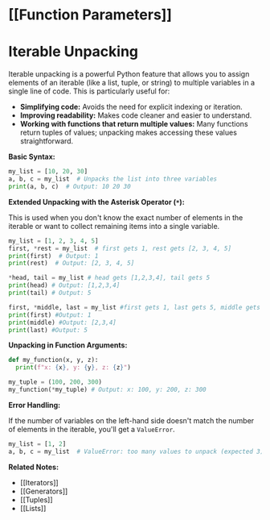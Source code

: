 # [[Function Parameters]]
# Iterable Unpacking

Iterable unpacking is a powerful Python feature that allows you to assign elements of an iterable (like a list, tuple, or string) to multiple variables in a single line of code.  This is particularly useful for:

* **Simplifying code:**  Avoids the need for explicit indexing or iteration.
* **Improving readability:** Makes code cleaner and easier to understand.
* **Working with functions that return multiple values:**  Many functions return tuples of values; unpacking makes accessing these values straightforward.


**Basic Syntax:**

```python
my_list = [10, 20, 30]
a, b, c = my_list  # Unpacks the list into three variables
print(a, b, c)  # Output: 10 20 30
```

**Extended Unpacking with the Asterisk Operator (`*`):**

This is used when you don't know the exact number of elements in the iterable or want to collect remaining items into a single variable.

```python
my_list = [1, 2, 3, 4, 5]
first, *rest = my_list  # first gets 1, rest gets [2, 3, 4, 5]
print(first)  # Output: 1
print(rest)  # Output: [2, 3, 4, 5]

*head, tail = my_list # head gets [1,2,3,4], tail gets 5
print(head) # Output: [1,2,3,4]
print(tail) # Output: 5

first, *middle, last = my_list #first gets 1, last gets 5, middle gets [2,3,4]
print(first) #Output: 1
print(middle) #Output: [2,3,4]
print(last) #Output: 5

```


**Unpacking in Function Arguments:**

```python
def my_function(x, y, z):
  print(f"x: {x}, y: {y}, z: {z}")

my_tuple = (100, 200, 300)
my_function(*my_tuple) # Output: x: 100, y: 200, z: 300
```

**Error Handling:**

If the number of variables on the left-hand side doesn't match the number of elements in the iterable, you'll get a `ValueError`.

```python
my_list = [1, 2]
a, b, c = my_list  # ValueError: too many values to unpack (expected 3)
```


**Related Notes:**

* [[Iterators]]
* [[Generators]]
* [[Tuples]]
* [[Lists]]


